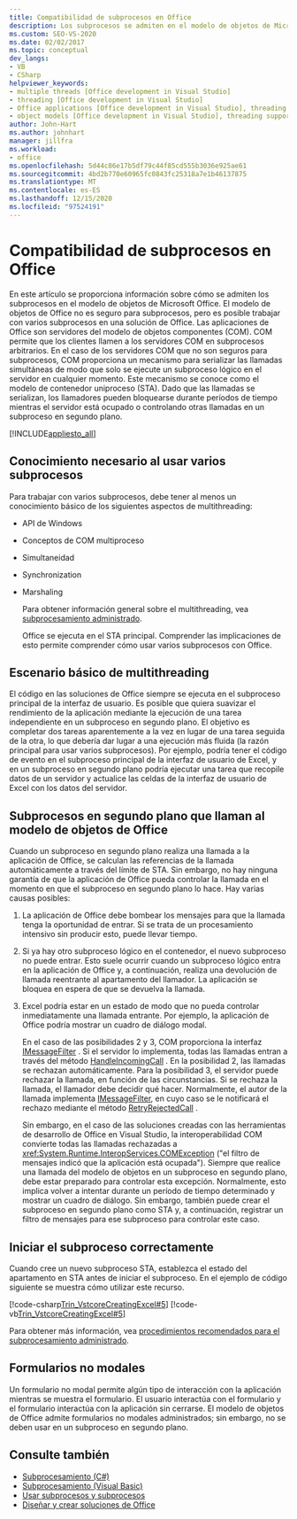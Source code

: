 ```yaml
---
title: Compatibilidad de subprocesos en Office
description: Los subprocesos se admiten en el modelo de objetos de Microsoft Office. El modelo de objetos de Office no es seguro para subprocesos, pero puede funcionar con varios subprocesos en una solución de Office.
ms.custom: SEO-VS-2020
ms.date: 02/02/2017
ms.topic: conceptual
dev_langs:
- VB
- CSharp
helpviewer_keywords:
- multiple threads [Office development in Visual Studio]
- threading [Office development in Visual Studio]
- Office applications [Office development in Visual Studio], threading support
- object models [Office development in Visual Studio], threading support
author: John-Hart
ms.author: johnhart
manager: jillfra
ms.workload:
- office
ms.openlocfilehash: 5d44c86e17b5df79c44f85cd555b3036e925ae61
ms.sourcegitcommit: 4bd2b770e60965fc0843fc25318a7e1b46137875
ms.translationtype: MT
ms.contentlocale: es-ES
ms.lasthandoff: 12/15/2020
ms.locfileid: "97524191"
---
```

# <a name="threading-support-in-office"></a>Compatibilidad de subprocesos en Office
  En este artículo se proporciona información sobre cómo se admiten los subprocesos en el modelo de objetos de Microsoft Office. El modelo de objetos de Office no es seguro para subprocesos, pero es posible trabajar con varios subprocesos en una solución de Office. Las aplicaciones de Office son servidores del modelo de objetos componentes (COM). COM permite que los clientes llamen a los servidores COM en subprocesos arbitrarios. En el caso de los servidores COM que no son seguros para subprocesos, COM proporciona un mecanismo para serializar las llamadas simultáneas de modo que solo se ejecute un subproceso lógico en el servidor en cualquier momento. Este mecanismo se conoce como el modelo de contenedor uniproceso (STA). Dado que las llamadas se serializan, los llamadores pueden bloquearse durante períodos de tiempo mientras el servidor está ocupado o controlando otras llamadas en un subproceso en segundo plano.

 [!INCLUDE[appliesto_all](../vsto/includes/appliesto-all-md.md)]

## <a name="knowledge-required-when-using-multiple-threads"></a>Conocimiento necesario al usar varios subprocesos
 Para trabajar con varios subprocesos, debe tener al menos un conocimiento básico de los siguientes aspectos de multithreading:

- API de Windows

- Conceptos de COM multiproceso

- Simultaneidad

- Synchronization

- Marshaling

  Para obtener información general sobre el multithreading, vea [subprocesamiento administrado](/dotnet/standard/threading/).

  Office se ejecuta en el STA principal. Comprender las implicaciones de esto permite comprender cómo usar varios subprocesos con Office.

## <a name="basic-multithreading-scenario"></a>Escenario básico de multithreading
 El código en las soluciones de Office siempre se ejecuta en el subproceso principal de la interfaz de usuario. Es posible que quiera suavizar el rendimiento de la aplicación mediante la ejecución de una tarea independiente en un subproceso en segundo plano. El objetivo es completar dos tareas aparentemente a la vez en lugar de una tarea seguida de la otra, lo que debería dar lugar a una ejecución más fluida (la razón principal para usar varios subprocesos). Por ejemplo, podría tener el código de evento en el subproceso principal de la interfaz de usuario de Excel, y en un subproceso en segundo plano podría ejecutar una tarea que recopile datos de un servidor y actualice las celdas de la interfaz de usuario de Excel con los datos del servidor.

## <a name="background-threads-that-call-into-the-office-object-model"></a>Subprocesos en segundo plano que llaman al modelo de objetos de Office
 Cuando un subproceso en segundo plano realiza una llamada a la aplicación de Office, se calculan las referencias de la llamada automáticamente a través del límite de STA. Sin embargo, no hay ninguna garantía de que la aplicación de Office pueda controlar la llamada en el momento en que el subproceso en segundo plano lo hace. Hay varias causas posibles:

1. La aplicación de Office debe bombear los mensajes para que la llamada tenga la oportunidad de entrar. Si se trata de un procesamiento intensivo sin producir esto, puede llevar tiempo.

2. Si ya hay otro subproceso lógico en el contenedor, el nuevo subproceso no puede entrar. Esto suele ocurrir cuando un subproceso lógico entra en la aplicación de Office y, a continuación, realiza una devolución de llamada reentrante al apartamento del llamador. La aplicación se bloquea en espera de que se devuelva la llamada.

3. Excel podría estar en un estado de modo que no pueda controlar inmediatamente una llamada entrante. Por ejemplo, la aplicación de Office podría mostrar un cuadro de diálogo modal.

   En el caso de las posibilidades 2 y 3, COM proporciona la interfaz [IMessageFilter](/windows/desktop/api/objidl/nn-objidl-imessagefilter) . Si el servidor lo implementa, todas las llamadas entran a través del método [HandleIncomingCall](/windows/desktop/api/objidl/nf-objidl-imessagefilter-handleincomingcall) . En la posibilidad 2, las llamadas se rechazan automáticamente. Para la posibilidad 3, el servidor puede rechazar la llamada, en función de las circunstancias. Si se rechaza la llamada, el llamador debe decidir qué hacer. Normalmente, el autor de la llamada implementa [IMessageFilter](/windows/desktop/api/objidl/nn-objidl-imessagefilter), en cuyo caso se le notificará el rechazo mediante el método [RetryRejectedCall](/windows/desktop/api/objidl/nf-objidl-imessagefilter-retryrejectedcall) .

   Sin embargo, en el caso de las soluciones creadas con las herramientas de desarrollo de Office en Visual Studio, la interoperabilidad COM convierte todas las llamadas rechazadas a <xref:System.Runtime.InteropServices.COMException> ("el filtro de mensajes indicó que la aplicación está ocupada"). Siempre que realice una llamada del modelo de objetos en un subproceso en segundo plano, debe estar preparado para controlar esta excepción. Normalmente, esto implica volver a intentar durante un período de tiempo determinado y mostrar un cuadro de diálogo. Sin embargo, también puede crear el subproceso en segundo plano como STA y, a continuación, registrar un filtro de mensajes para ese subproceso para controlar este caso.

## <a name="start-the-thread-correctly"></a>Iniciar el subproceso correctamente
 Cuando cree un nuevo subproceso STA, establezca el estado del apartamento en STA antes de iniciar el subproceso. En el ejemplo de código siguiente se muestra cómo utilizar este recurso.

 [!code-csharp[Trin_VstcoreCreatingExcel#5](../vsto/codesnippet/CSharp/Trin_VstcoreCreatingExcelCS/ThisWorkbook.cs#5)]
 [!code-vb[Trin_VstcoreCreatingExcel#5](../vsto/codesnippet/VisualBasic/Trin_VstcoreCreatingExcelVB/ThisWorkbook.vb#5)]

 Para obtener más información, vea [procedimientos recomendados para el subprocesamiento administrado](/dotnet/standard/threading/managed-threading-best-practices).

## <a name="modeless-forms"></a>Formularios no modales
 Un formulario no modal permite algún tipo de interacción con la aplicación mientras se muestra el formulario. El usuario interactúa con el formulario y el formulario interactúa con la aplicación sin cerrarse. El modelo de objetos de Office admite formularios no modales administrados; sin embargo, no se deben usar en un subproceso en segundo plano.

## <a name="see-also"></a>Consulte también
- [Subprocesamiento (C#)](/dotnet/csharp/programming-guide/concepts/threading/index)
- [Subprocesamiento (Visual Basic)](/dotnet/visual-basic/programming-guide/concepts/threading/index)
- [Usar subprocesos y subprocesos](/dotnet/standard/threading/using-threads-and-threading)
- [Diseñar y crear soluciones de Office](../vsto/designing-and-creating-office-solutions.md)
